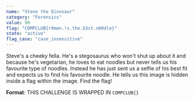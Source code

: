 ```yaml
---
name: "Steve the Dinosaur"
category: "Forensics"
value: 90
flag: "COMPCLUB{r9men.!s.the.b3st.n00dle}"
state: "active"
flag_case: "case_insensitive"
---
```


Steve's a cheeky fella. He's a stegosaurus who won't shut up about it and because he's vegetarian, he loves to eat noodles but never tells us his favourite type of noodles. Instead he has just sent us a selfie of his best fit and expects us to find his favourite noodle. He tells us this image is hidden inside a flag within the image. Find the flag!

**Format**: THIS CHALLENGE IS WRAPPED IN `COMPCLUB{}`
